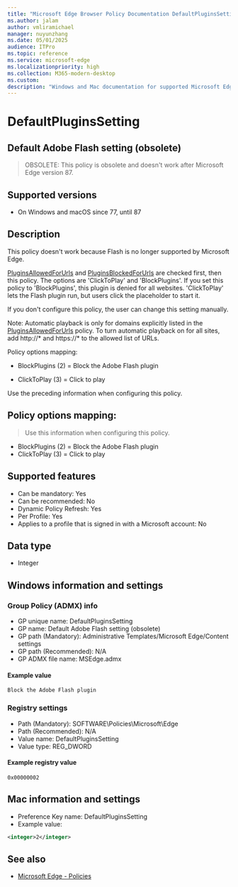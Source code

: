 ```yaml
---
title: "Microsoft Edge Browser Policy Documentation DefaultPluginsSetting"
ms.author: jalam
author: vmliramichael
manager: nuyunzhang
ms.date: 05/01/2025
audience: ITPro
ms.topic: reference
ms.service: microsoft-edge
ms.localizationpriority: high
ms.collection: M365-modern-desktop
ms.custom:
description: "Windows and Mac documentation for supported Microsoft Edge Browser policy: Default Adobe Flash setting (obsolete)"
---
```


<!--THIS FILE IS AUTOMATICALLY GENERATED. MANUAL CHANGES WILL BE OVERWRITTEN.-->
<!--Please contact the Microsoft Edge Manageability team with any questions.-->

# DefaultPluginsSetting

## Default Adobe Flash setting (obsolete)
> OBSOLETE: This policy is obsolete and doesn't work after Microsoft Edge version 87.

## Supported versions

- On Windows and macOS since 77, until 87

## Description

This policy doesn't work because Flash is no longer supported by Microsoft Edge.

[PluginsAllowedForUrls](PluginsAllowedForUrls.md) and [PluginsBlockedForUrls](PluginsBlockedForUrls.md) are checked first, then this policy. The options are 'ClickToPlay' and 'BlockPlugins'. If you set this policy to 'BlockPlugins', this plugin is denied for all websites. 'ClickToPlay' lets the Flash plugin run, but users click the placeholder to start it.

If you don't configure this policy, the user can change this setting manually.

Note: Automatic playback is only for domains explicitly listed in the [PluginsAllowedForUrls](PluginsAllowedForUrls.md) policy. To turn automatic playback on for all sites, add http://* and https://* to the allowed list of URLs.

Policy options mapping:

* BlockPlugins (2) = Block the Adobe Flash plugin

* ClickToPlay (3) = Click to play

Use the preceding information when configuring this policy.

## Policy options mapping:
> Use this information when configuring this policy.

- BlockPlugins (2) = Block the Adobe Flash plugin
- ClickToPlay (3) = Click to play

## Supported features

- Can be mandatory: Yes
- Can be recommended: No
- Dynamic Policy Refresh: Yes
- Per Profile: Yes
- Applies to a profile that is signed in with a Microsoft account: No

## Data type

- Integer

## Windows information and settings

### Group Policy (ADMX) info

- GP unique name: DefaultPluginsSetting
- GP name: Default Adobe Flash setting (obsolete)
- GP path (Mandatory): Administrative Templates/Microsoft Edge/Content settings
- GP path (Recommended): N/A
- GP ADMX file name: MSEdge.admx

#### Example value

```
Block the Adobe Flash plugin
```

### Registry settings

- Path (Mandatory): SOFTWARE\Policies\Microsoft\Edge
- Path (Recommended): N/A
- Value name: DefaultPluginsSetting
- Value type: REG_DWORD

#### Example registry value

```
0x00000002
```


## Mac information and settings

- Preference Key name: DefaultPluginsSetting
- Example value:

```xml
<integer>2</integer>
```

## See also
- [Microsoft Edge - Policies](../microsoft-edge-policies.md)
